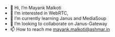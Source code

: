 - 👋 Hi, I’m Mayank Malkoti
- 👀 I’m interested in WebRTC,
- 🌱 I’m currently learning Janus and MediaSoup
- 💞️ I’m looking to collaborate on Janus-Gateway
- 📫 How to reach me mayank.malkoti@ashmar.in
